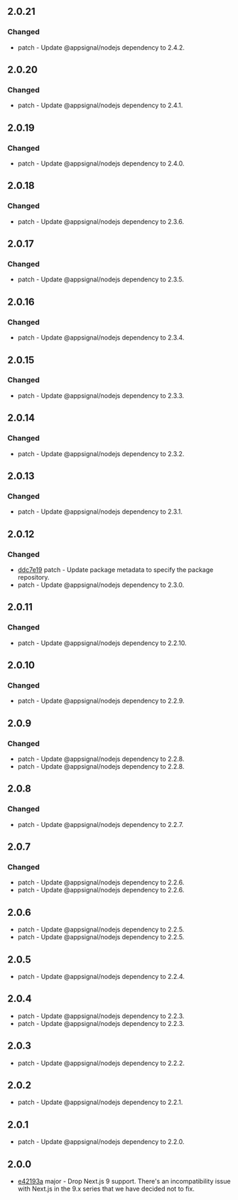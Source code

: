 

## 2.0.21

### Changed

- patch - Update @appsignal/nodejs dependency to 2.4.2.

## 2.0.20

### Changed

- patch - Update @appsignal/nodejs dependency to 2.4.1.

## 2.0.19

### Changed

- patch - Update @appsignal/nodejs dependency to 2.4.0.

## 2.0.18

### Changed

- patch - Update @appsignal/nodejs dependency to 2.3.6.

## 2.0.17

### Changed

- patch - Update @appsignal/nodejs dependency to 2.3.5.

## 2.0.16

### Changed

- patch - Update @appsignal/nodejs dependency to 2.3.4.

## 2.0.15

### Changed

- patch - Update @appsignal/nodejs dependency to 2.3.3.

## 2.0.14

### Changed

- patch - Update @appsignal/nodejs dependency to 2.3.2.

## 2.0.13

### Changed

- patch - Update @appsignal/nodejs dependency to 2.3.1.

## 2.0.12

### Changed

- [ddc7e19](https://github.com/appsignal/appsignal-nodejs/commit/ddc7e19277409552db671e68bdfd88fea95e8f57) patch - Update package metadata to specify the package repository.
- patch - Update @appsignal/nodejs dependency to 2.3.0.

## 2.0.11

### Changed

- patch - Update @appsignal/nodejs dependency to 2.2.10.

## 2.0.10

### Changed

- patch - Update @appsignal/nodejs dependency to 2.2.9.

## 2.0.9

### Changed

- patch - Update @appsignal/nodejs dependency to 2.2.8.
- patch - Update @appsignal/nodejs dependency to 2.2.8.

## 2.0.8

### Changed

- patch - Update @appsignal/nodejs dependency to 2.2.7.

## 2.0.7

### Changed

- patch - Update @appsignal/nodejs dependency to 2.2.6.
- patch - Update @appsignal/nodejs dependency to 2.2.6.

## 2.0.6

- patch - Update @appsignal/nodejs dependency to 2.2.5.
- patch - Update @appsignal/nodejs dependency to 2.2.5.

## 2.0.5

- patch - Update @appsignal/nodejs dependency to 2.2.4.

## 2.0.4

- patch - Update @appsignal/nodejs dependency to 2.2.3.
- patch - Update @appsignal/nodejs dependency to 2.2.3.

## 2.0.3

- patch - Update @appsignal/nodejs dependency to 2.2.2.

## 2.0.2

- patch - Update @appsignal/nodejs dependency to 2.2.1.

## 2.0.1

- patch - Update @appsignal/nodejs dependency to 2.2.0.

## 2.0.0

- [e42193a](https://github.com/appsignal/appsignal-nodejs/commit/e42193ac9a7560ea911f079ebaab2922e7a4174f) major - Drop Next.js 9 support. There's an incompatibility issue with Next.js in the 9.x series that we have decided not to fix.
